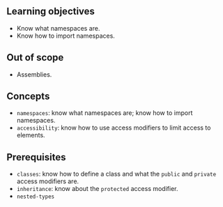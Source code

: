 ## Learning objectives

- Know what namespaces are.
- Know how to import namespaces.

## Out of scope

- Assemblies.

## Concepts

- `namespaces`: know what namespaces are; know how to import namespaces.
- `accessibility`: know how to use access modifiers to limit access to elements.

## Prerequisites

- `classes`: know how to define a class and what the `public` and `private` access modifiers are.
- `inheritance`: know about the `protected` access modifier.
- `nested-types`

